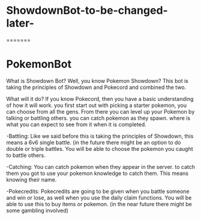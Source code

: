 
# ShowdownBot-to-be-changed-later-
=======
# PokemonBot

What is Showdown Bot?
Well, you know Pokemon Showdown? This bot is taking the principles of Showdown and Pokecord and combined the two.

What will it do?
If you know Pokecord, then you have a basic understanding of how it will work. you first start out with picking a starter pokemon, you can choose from all the gens. From there you can level up your Pokemon by talking or battling others. you can catch pokemon as they spawn. where is what you can expect to see from it when it is completed.

  -Battling:
    Like we said before this is taking the principles of Showdown, this means a 6v6 single battle. (in the future there might be an option to do double or triple battles. You will be able to choose the pokemon you caught to battle others.
  
  \-Catching:
    You can catch pokemon when they appear in the server. to catch them you got to use your pokemon knowledge to catch them. This means knowing their name.
 
  -Pokecredits:
    Pokecredits are going to be given when you battle someone and win or lose, as well when you use the daily claim functions. You will be able to use this to buy items or pokemon. (in the near future there might be some gambling involved)

